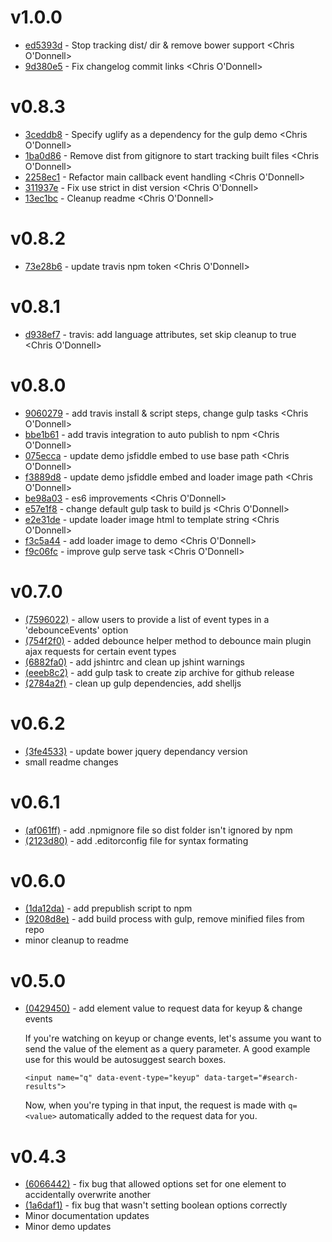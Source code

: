 # v1.0.0

* [ed5393d](https://github.com/codfish/jquery-data-remote/commit/ed5393d2d64eaa1bb18b6f535e6659c200464710) - Stop tracking dist/ dir & remove bower support <Chris O'Donnell>
* [9d380e5](https://github.com/codfish/jquery-data-remote/commit/9d380e5e176c11fbedc0a7ff76fbfafc10690e97) - Fix changelog commit links <Chris O'Donnell>

# v0.8.3

* [3ceddb8](https://github.com/codfish/jquery-data-remote/commit/3ceddb804eb1299c5176ea1d45076f482ebeb0e0) - Specify uglify as a dependency for the gulp demo <Chris O'Donnell>
* [1ba0d86](https://github.com/codfish/jquery-data-remote/commit/1ba0d86a50bde0fe1cc53f2afae2390ce23c86f8) - Remove dist from gitignore to start tracking built files <Chris O'Donnell>
* [2258ec1](https://github.com/codfish/jquery-data-remote/commit/2258ec1d7460ada5ee47494a625ffb14ca3882ca) - Refactor main callback event handling <Chris O'Donnell>
* [311937e](https://github.com/codfish/jquery-data-remote/commit/311937ee34ae0e92bdf59918dcf065221e1c4529) - Fix use strict in dist version <Chris O'Donnell>
* [13ec1bc](https://github.com/codfish/jquery-data-remote/commit/13ec1bc4c2e748a4105e0a78373eecf19acf820b) - Cleanup readme <Chris O'Donnell>

# v0.8.2

* [73e28b6](https://github.com/codfish/jquery-data-remote/commit/73e28b63c4fd6a3f383cee3ab6c8feb79feca96a) - update travis npm token <Chris O'Donnell>

# v0.8.1

* [d938ef7](https://github.com/codfish/jquery-data-remote/commit/d938ef73e5d9ec78b07451ea36489c5b5b075811) - travis: add language attributes, set skip cleanup to true <Chris O'Donnell>

# v0.8.0

* [9060279](https://github.com/codfish/jquery-data-remote/commit/9060279ca845cc7f05190927b3e11649b71463fb) - add travis install & script steps, change gulp tasks <Chris O'Donnell>
* [bbe1b61](https://github.com/codfish/jquery-data-remote/commit/bbe1b61c836fafb6bdd4e19da656bdb922db460a) - add travis integration to auto publish to npm <Chris O'Donnell>
* [075ecca](https://github.com/codfish/jquery-data-remote/commit/075ecca10ddbe3d1bb1d5a3fee3235df6d297012) - update demo jsfiddle embed to use base path <Chris O'Donnell>
* [f3889d8](https://github.com/codfish/jquery-data-remote/commit/f3889d867b9e16ded5f0dea32a75e9fac27c2906) - update demo jsfiddle embed and loader image path <Chris O'Donnell>
* [be98a03](https://github.com/codfish/jquery-data-remote/commit/be98a03519190d03fb45b8ccb3e36cf7a013a148) - es6 improvements <Chris O'Donnell>
* [e57e1f8](https://github.com/codfish/jquery-data-remote/commit/e57e1f875ebee9d8fc05b81edc2df94c190e08b7) - change default gulp task to build js <Chris O'Donnell>
* [e2e31de](https://github.com/codfish/jquery-data-remote/commit/e2e31de2b879e4c74f3ea68644a436816885f420) - update loader image html to template string <Chris O'Donnell>
* [f3c5a44](https://github.com/codfish/jquery-data-remote/commit/f3c5a44c23e99e186437fd59125b946f1857921f) - add loader image to demo <Chris O'Donnell>
* [f9c06fc](https://github.com/codfish/jquery-data-remote/commit/f9c06fc089ee40620e3f1f13983a6380930c5b9d) - improve gulp serve task <Chris O'Donnell>

# v0.7.0

* [(7596022)](https://github.com/codfish/jquery-data-remote/commit/commit/75960225019bf696af1f04505256ff21a65c6e54) - allow users to provide a list of event types in a 'debounceEvents' option <codfish>
* [(754f2f0)](https://github.com/codfish/jquery-data-remote/commit/commit/754f2f0e304f4172192e8563017294def976d4f5) - added debounce helper method to debounce main plugin ajax requests for certain event types <mekhami>
* [(6882fa0)](https://github.com/codfish/jquery-data-remote/commit/commit/eeeb8c246808332206c5c2a7169445ceca16f535) - add jshintrc and clean up jshint warnings <codfish>
* [(eeeb8c2)](https://github.com/codfish/jquery-data-remote/commit/commit/eeeb8c246808332206c5c2a7169445ceca16f535) - add gulp task to create zip archive for github release <codfish>
* [(2784a2f)](https://github.com/codfish/jquery-data-remote/commit/commit/2784a2f02ae9d2b447e61497dc7057167219d8db) - clean up gulp dependencies, add shelljs <codfish>

# v0.6.2

* [(3fe4533)](https://github.com/codfish/jquery-data-remote/commit/commit/3fe4533186305498bac29b66018ca8ec52fc2e68) - update bower jquery dependancy version <codfish>
* small readme changes <codfish>

# v0.6.1

* [(af061ff)](https://github.com/codfish/jquery-data-remote/commit/commit/af061ff83c23fc9821757b86df9686a83c599b6a) - add .npmignore file so dist folder isn't ignored by npm <codfish>
* [(2123d80)](https://github.com/codfish/jquery-data-remote/commit/commit/2123d802193af9ace836433f7e3518db7c9faf43) - add .editorconfig file for syntax formating <codfish>

# v0.6.0

* [(1da12da)](https://github.com/codfish/jquery-data-remote/commit/commit/1da12da9d28ad30d03b69c6482700b820c40b80c) - add prepublish script to npm <codfish>
* [(9208d8e)](https://github.com/codfish/jquery-data-remote/commit/commit/9208d8e3120247b4e5b33fffdac2dfdccb575704) - add build process with gulp, remove minified files from repo
* minor cleanup to readme <codfish>

# v0.5.0

* [(0429450)](https://github.com/codfish/jquery-data-remote/commit/commit/042945067ef2e266bb0caab4f8b4ad07295bb22b) - add element value to request data for keyup & change events <codfish>

    If you're watching on keyup or change events, let's assume you want to
    send the value of the element as a query parameter. A good example use for this would be autosuggest search boxes.

    `<input name="q" data-event-type="keyup" data-target="#search-results">`

    Now, when you're typing in that input, the request is made with `q=<value>` automatically added to the request data for you.

# v0.4.3

* [(6066442)](https://github.com/codfish/jquery-data-remote/commit/commit/6066442116543a993cf39a2a70e154ab10000dcc) - fix bug that allowed options set for one element to accidentally overwrite another <codfish>
* [(1a6daf1)](https://github.com/codfish/jquery-data-remote/commit/commit/1a6daf18a03d33162cf833ab1796f1951ac5d56e) - fix bug that wasn't setting boolean options correctly <codfish>
* Minor documentation updates <codfish>
* Minor demo updates <codfish>

